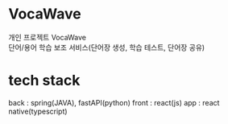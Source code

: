 # VocaWave
개인 프로젝트 VocaWave<br/>
단어/용어 학습 보조 서비스(단어장 생성, 학습 테스트, 단어장 공유)

# tech stack
back : spring(JAVA), fastAPI(python)
front : react(js)
app : react native(typescript)
